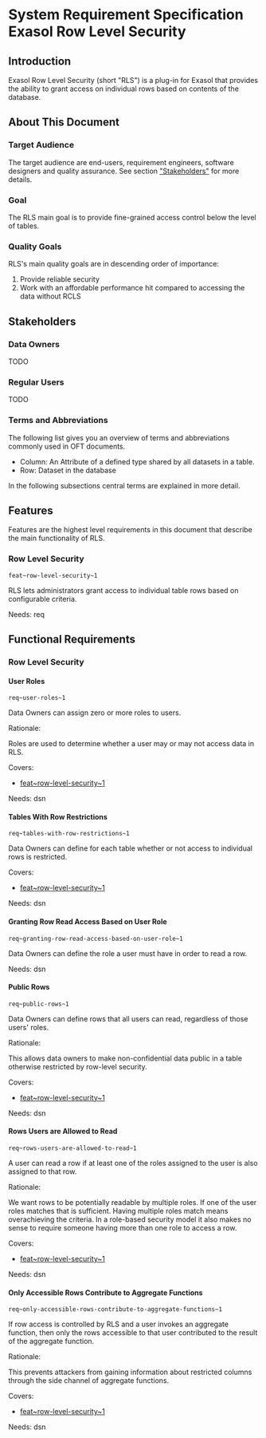 <head><link href="oft_spec.css" rel="stylesheet"></link></head>

# System Requirement Specification Exasol Row Level Security

## Introduction

Exasol Row Level Security (short "RLS") is a plug-in for Exasol that provides the ability to grant access on individual rows based on contents of the database.

## About This Document

### Target Audience

The target audience are end-users, requirement engineers, software designers and quality assurance. See section ["Stakeholders"](#stakeholders) for more details.

### Goal

The RLS main goal is to provide fine-grained access control below the level of tables.

### Quality Goals

RLS's main quality goals are in descending order of importance:

1. Provide reliable security
1. Work with an affordable performance hit compared to accessing the data without RCLS

## Stakeholders

### Data Owners

TODO

### Regular Users

TODO

### Terms and Abbreviations

The following list gives you an overview of terms and abbreviations commonly used in OFT documents.

* Column: An Attribute of a defined type shared by all datasets in a table.
* Row: Dataset in the database

In the following subsections central terms are explained in more detail.

## Features

Features are the highest level requirements in this document that describe the main functionality of RLS.

### Row Level Security
`feat~row-level-security~1`

RLS lets administrators grant access to individual table rows based on configurable criteria.

Needs: req

## Functional Requirements

### Row Level Security

#### User Roles
`req~user-roles~1`

Data Owners can assign zero or more roles to users.

Rationale:

Roles are used to determine whether a user may or may not access data in RLS.

Covers:

* [feat~row-level-security~1](#row-level-security)

Needs: dsn

#### Tables With Row Restrictions
`req~tables-with-row-restrictions~1`

Data Owners can define for each table whether or not access to individual rows is restricted.

Covers:

* [feat~row-level-security~1](#row-level-security)

Needs: dsn

#### Granting Row Read Access Based on User Role
`req~granting-row-read-access-based-on-user-role~1`

Data Owners can define the role a user must have in order to read a row.

Needs: dsn

#### Public Rows
`req~public-rows~1`

Data Owners can define rows that all users can read, regardless of those users' roles.

Rationale:

This allows data owners to make non-confidential data public in a table otherwise restricted by row-level security.

Covers:

* [feat~row-level-security~1](#row-level-security)

Needs: dsn

#### Rows Users are Allowed to Read
`req~rows-users-are-allowed-to-read~1`

A user can read a row if at least one of the roles assigned to the user is also assigned to that row.

Rationale:

We want rows to be potentially readable by multiple roles. If one of the user roles matches that is sufficient. Having multiple roles match means overachieving the criteria. In a role-based security model it also makes no sense to require someone having more than one role to access a row. 

Covers:

* [feat~row-level-security~1](#row-level-security)

Needs: dsn

#### Only Accessible Rows Contribute to Aggregate Functions
`req~only-accessible-rows-contribute-to-aggregate-functions~1`

If row access is controlled by RLS and a user invokes an aggregate function, then only the rows accessible to that user contributed to the result of the aggregate function.

Rationale:

This prevents attackers from gaining information about restricted columns through the side channel of aggregate functions.

Covers:

* [feat~row-level-security~1](#row-level-security)

Needs: dsn